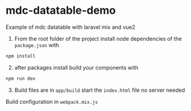 # mdc-datatable-demo
Example of mdc datatable with laravel mix and vue2


1. From the root folder of the project install node dependencies of the `package.json` with
```bash
npm install
```

2. after packages install build your components with
```bash
npm run dev
```

3. Build files are in `app/build` start the `index.html` file no server needed


Build configuration in `webpack.mix.js`
